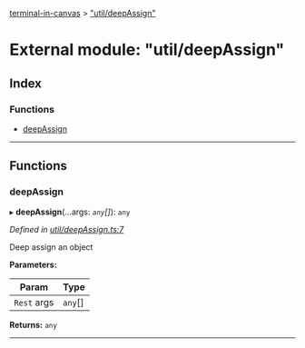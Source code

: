 [terminal-in-canvas](../README.md) > ["util/deepAssign"](../modules/_util_deepassign_.md)

# External module: "util/deepAssign"

## Index

### Functions

* [deepAssign](_util_deepassign_.md#deepassign)

---

## Functions

<a id="deepassign"></a>

###  deepAssign

▸ **deepAssign**(...args: *`any`[]*): `any`

*Defined in [util/deepAssign.ts:7](https://github.com/danikaze/terminal-in-canvas/blob/ad1033f/src/util/deepAssign.ts#L7)*

Deep assign an object

**Parameters:**

| Param | Type |
| ------ | ------ |
| `Rest` args | `any`[] |

**Returns:** `any`

___

